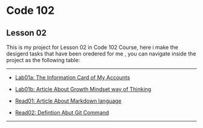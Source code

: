 # Code 102
## Lesson 02 

This is my project for Lesson 02 in Code 102 Course, here i make the desigerd tasks that have been oredered for me ,
you can navigate inside the project as the following table:

___
* [Lab01a: The Information Card of My Accounts](https://github.com/Jehadabuawwad/reading-notes/blob/main/Lab01a.md)

* [Lab01b: Article About Growth Mindset way of Thinking](https://github.com/Jehadabuawwad/reading-notes/blob/main/Lab01b.md)

* [Read01: Article About Markdown language](https://github.com/Jehadabuawwad/reading-notes/blob/main/read01.md)

* [Read02: Defintion Abut Git Command](https://github.com/Jehadabuawwad/reading-notes/blob/main/read02.md)
___
